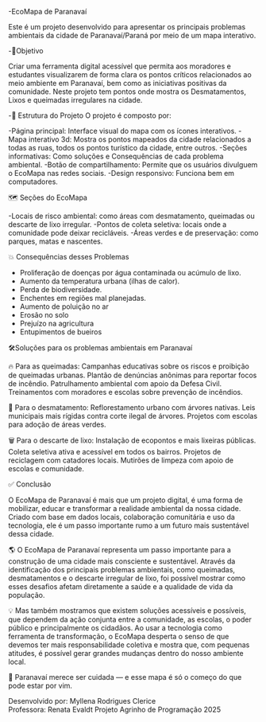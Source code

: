 -EcoMapa de Paranavaí

Este é um projeto desenvolvido para apresentar os principais problemas ambientais da cidade de Paranavaí/Paraná
por meio de um mapa interativo.

-🌱Objetivo

Criar uma ferramenta digital acessível que permita aos moradores e estudantes visualizarem de 
forma clara os pontos críticos relacionados ao meio ambiente em Paranavaí, bem como as iniciativas positivas da comunidade.
Neste projeto tem pontos onde mostra os Desmatamentos, Lixos e queimadas irregulares na cidade.

-🧱 Estrutura do Projeto
O projeto é composto por:

-Página principal: Interface visual do mapa com os ícones interativos.
-Mapa interativo 3d: Mostra os pontos mapeados da cidade relacionados a todas as ruas, todos os pontos turístico da cidade, entre outros.
-Seções informativas: Como soluções e Consequências de cada problema ambiental.
-Botão de compartilhamento: Permite que os usuários divulguem o EcoMapa nas redes sociais.
-Design responsivo: Funciona bem em computadores.

🗺️ Seções do EcoMapa

-Locais de risco ambiental: como áreas com desmatamento, queimadas ou descarte de lixo irregular.
-Pontos de coleta seletiva: locais onde a comunidade pode deixar recicláveis.
-Áreas verdes e de preservação: como parques, matas e nascentes.

💥 Consequências desses Problemas

- Proliferação de doenças por água contaminada ou acúmulo de lixo.
- Aumento da temperatura urbana (ilhas de calor).
- Perda de biodiversidade.
- Enchentes em regiões mal planejadas.
- Aumento de poluição no ar
- Erosão no solo
- Prejuízo na agricultura
- Entupimentos de bueiros

🛠️Soluções para os problemas ambientais em Paranavaí

🔥 Para as queimadas:
Campanhas educativas sobre os riscos e proibição de queimadas urbanas.
Plantão de denúncias anônimas para reportar focos de incêndio.
Patrulhamento ambiental com apoio da Defesa Civil.
Treinamentos com moradores e escolas sobre prevenção de incêndios.

🌳 Para o desmatamento:
Reflorestamento urbano com árvores nativas.
Leis municipais mais rígidas contra corte ilegal de árvores.
Projetos com escolas para adoção de áreas verdes.

🗑️ Para o descarte de lixo:
Instalação de ecopontos e mais lixeiras públicas.
Coleta seletiva ativa e acessível em todos os bairros.
Projetos de reciclagem com catadores locais.
Mutirões de limpeza com apoio de escolas e comunidade.

✅ Conclusão

O EcoMapa de Paranavaí é mais que um projeto digital, é uma forma de mobilizar, educar e transformar a realidade ambiental da nossa cidade.
Criado com base em dados locais, colaboração comunitária e uso da tecnologia, ele é um passo importante rumo a um futuro mais sustentável dessa cidade.

🌎 O EcoMapa de Paranavaí representa um passo importante para a construção de uma cidade mais consciente e sustentável. 
Através da identificação dos principais problemas ambientais, como queimadas, desmatamentos e o descarte irregular de lixo,
foi possível mostrar como esses desafios afetam diretamente a saúde e a qualidade de vida da população.

💡 Mas também mostramos que existem soluções acessíveis e possíveis, que dependem da ação conjunta entre a comunidade,
as escolas, o poder público e principalmente os cidadãos. Ao usar a tecnologia como ferramenta de transformação,
o EcoMapa desperta o senso de que devemos ter mais  responsabilidade coletiva e mostra que, com pequenas atitudes, 
é possível gerar grandes mudanças dentro do nosso ambiente local.

🌱 Paranavaí merece ser cuidada — e esse mapa é só o começo do que pode estar por vim.

Desenvolvido por: Myllena Rodrigues Clerice  
Professora: Renata Evaldt
Projeto Agrinho de Programação 2025













